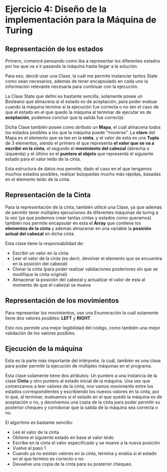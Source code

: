 # Ejercicio 4: Diseño de la implementación para la Máquina de Turing

## Representación de los estados

Primero, comencé pensando como iba a representar los diferentes estados por los que va a ir pasando la máquina hasta
llegar a la solución.

Para eso, decidí usar una Clase, la cuál me permite instanciar tantos State como sean necesarios, además de tener
encapsulado en cada uno la información relevante necesaria para continuar con la ejecución.

La Clase State que definí es bastante sencilla, solamente posee un Booleano que almacena si el estado es de aceptación,
para poder evaluar cuando la máquina termine si la ejecución fue correcta o no (en el caso de que el estado en el que
quedo la máquina al terminar de ejecutar es de **aceptación**, podemos concluir que la salida fue correcta).

Dicha Clase también posee como atributo un **Mapa**, el cuál almacena todos los estados posibles a los que la máquina
puede "moverse". La **clave** del Mapa es el elemento que se lee en la **cinta**, y el valor de esta es una **Tupla**
de 3 elementos, siendo el primero el que representa **el valor que se va a escribir en la cinta**, el segundo el
**movimiento del cabezal** (derecha o izquierda) y el último es el **puntero al objeto** que representa el siguiente
estado para el valor leído de la cinta.

Esta estructura de datos nos permite, dado el caso en el que tengamos muchos estados posibles, realizar búsquedas mucho
más rápidas, basadas en el elemento leído de la cinta.

## Representación de la Cinta

Para la representación de la cinta, también utilicé una Clase, ya que además de permitir tener múltiples ejecuciones
de diferentes máquinas de turing a la vez (ya que podemos crear tantas cintas y estados como queramos) también nos 
permite encapsular en esta el **Array** que contiene los **elementos de la cinta** y además almacenar en una variable la
**posición actual del cabezal** en dicha cinta.

Esta clase tiene la responsabilidad de:
- Escribir un valor en la cinta
- Leer el valor de la cinta (es decir, devolver el elemento que se encuentra en la posición del cabezal)
- Clonar la cinta (para poder realizar validaciones posteriores sin que se modifique la cinta original)
- Almacenar la posición del cabezal y actualizar el valor de esta al momento de que el cabezal se mueva

## Representación de los movimientos

Para representar los movimientos, use una Enumeración la cuál solamente tiene dos valores posibles: **LEFT** y **RIGHT**.

Esto nos permite una mejor legibilidad del código, como también una mejor validación de los valores posibles.

## Ejecución de la máquina

Esta es la parte más importante del intérprete, la cuál, también es una clase para poder permitir la ejecución de 
múltiples máquinas en el programa.

Esta clase solamente tiene dos atributos: Un puntero a una instancia de la clase **Cinta** y otro puntero al estado
inicial de la máquina. Una vez que comenzamos a leer valores de la cinta, nos vamos movimiento entre los estados 
correspondientes y escribiendo los nuevos valores en la cinta, por lo que, al terminar, evaluamos si el estado en el que
quedó la máquina es de aceptación o no, y devolvemos una copia de la cinta para poder permitir su posterior chequeo y
corroborar que la salida de la máquina sea correcta o no.

El algoritmo es bastante sencillo:
- Lee el valor de la cinta
- Obtiene el siguiente estado en base al valor leido
- Escribe en la cinta el valor especificado y se mueve a la nueva posición
- Vuelve al paso 1
- Cuando ya no existan valores en la cinta, termina y evalúa si el estado en el que termino es correcto o no
- Devuelve una copia de la cinta para su posterior chequeo.